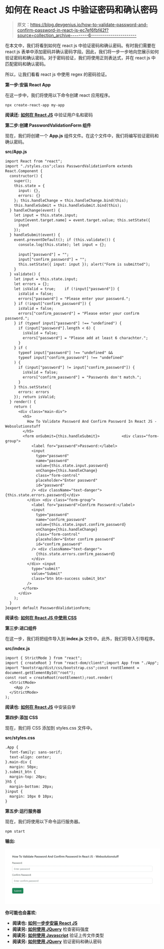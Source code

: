 # 如何在 React JS 中验证密码和确认密码

> 原文：<https://blog.devgenius.io/how-to-validate-password-and-confirm-password-in-react-js-ec7ef6fbf42f?source=collection_archive---------6----------------------->

在本文中，我们将看到如何在 react js 中验证密码和确认密码。有时我们需要在 react js 表单中添加密码并确认密码字段。因此，我们将一步一步地向您展示如何验证密码和确认密码。对于密码验证，我们将使用正则表达式，并在 react js 中匹配密码和确认密码。

所以，让我们看看 react js 中使用 regex 的密码验证。

**第一步:安装 React App**

在这一步中，我们将使用以下命令创建 react 应用程序。

```
npx create-react-app my-app
```

**阅读还:** [**如何在 React JS**](https://websolutionstuff.com/post/how-to-validate-username-and-password-in-react-js) 中验证用户名和密码

**第二步:创建 PasswordValidationForm 组件**

现在，我们将创建一个 **App.js** 组件文件。在这个文件中，我们将编写验证密码和确认密码。

**src/App.js**

```
import React from "react";
import "./styles.css";class PasswordValidationForm extends React.Component {
  constructor() {
    super();
    this.state = {
      input: {},
      errors: {}
    }; this.handleChange = this.handleChange.bind(this);
    this.handleSubmit = this.handleSubmit.bind(this);
  } handleChange(event) {
    let input = this.state.input;
    input[event.target.name] = event.target.value; this.setState({
      input
    });
  } handleSubmit(event) {
    event.preventDefault(); if (this.validate()) {
      console.log(this.state); let input = {};

      input["password"] = "";
      input["confirm_password"] = "";
      this.setState({ input: input }); alert("Form is submitted");
    }
  } validate() {
    let input = this.state.input;
    let errors = {};
    let isValid = true;    if (!input["password"]) {
      isValid = false;
      errors["password"] = "Please enter your password.";
    } if (!input["confirm_password"]) {
      isValid = false;
      errors["confirm_password"] = "Please enter your confirm password.";
    } if (typeof input["password"] !== "undefined") {
      if (input["password"].length < 6) {
        isValid = false;
        errors["password"] = "Please add at least 6 charachter.";
      }
    } if (
      typeof input["password"] !== "undefined" &&
      typeof input["confirm_password"] !== "undefined"
    ) {
      if (input["password"] != input["confirm_password"]) {
        isValid = false;
        errors["confirm_password"] = "Passwords don't match.";
      }
    } this.setState({
      errors: errors
    }); return isValid;
  } render() {
    return (
      <div class="main-div">
        <h5>
          How To Validate Password And Confirm Password In React JS - Websolutionstuff
        </h5>
        <form onSubmit={this.handleSubmit}>          <div class="form-group">
            <label for="password">Password:</label>
            <input
              type="password"
              name="password"
              value={this.state.input.password}
              onChange={this.handleChange}
              class="form-control"
              placeholder="Enter password"
              id="password"
            /> <div className="text-danger">{this.state.errors.password}</div>
          </div> <div class="form-group">
            <label for="password">Confirm Password:</label>
            <input
              type="password"
              name="confirm_password"
              value={this.state.input.confirm_password}
              onChange={this.handleChange}
              class="form-control"
              placeholder="Enter confirm password"
              id="confirm_password"
            /> <div className="text-danger">
              {this.state.errors.confirm_password}
            </div>
          </div> <input
            type="submit"
            value="Submit"
            class="btn btn-success submit_btn"
          />
        </form>
      </div>
    );
  }
}export default PasswordValidationForm;
```

**阅读也:** [**如何在 React JS 中使用 CSS**](https://websolutionstuff.com/post/how-to-use-css-in-react-js)

**第三步:进口组件**

在这一步，我们将把组件导入到 **index.js** 文件中。此外，我们将导入引导程序。

**src/index.js**

```
import { StrictMode } from "react";
import { createRoot } from "react-dom/client";import App from "./App";
import "bootstrap/dist/css/bootstrap.css";const rootElement = document.getElementById("root");
const root = createRoot(rootElement);root.render(
  <StrictMode>
    <App />
  </StrictMode>
);
```

**阅读也:** [**如何在 React JS**](https://websolutionstuff.com/post/how-to-install-bootstrap-in-react-js) 中安装自举

**第四步:添加 CSS**

现在，我们将 CSS 添加到 styles.css 文件中。

**src/styles.css**

```
.App {
  font-family: sans-serif;
  text-align: center;
}.main-div {
  margin: 50px;
}.submit_btn {
  margin-top: 20px;
}h5 {
  margin-bottom: 20px;
}input {
  margin: 10px 0 10px;
}
```

**第五步:运行服务器**

现在，我们将使用以下命令运行服务器。

```
npm start
```

**输出:**

![](img/910d31151ecc0fc641597ed771461855.png)

**你可能也会喜欢:**

*   **阅读也:** [**如何一步步安装 React JS**](https://websolutionstuff.com/post/how-to-install-react-js-step-by-step)
*   **阅读另:** [**如何使用 JQuery**](https://websolutionstuff.com/post/how-to-check-password-strength-using-jquery) 检查密码强度
*   **阅读另:** [**如何使用 Javascript**](https://websolutionstuff.com/post/how-to-validate-upload-file-type-using-javascript) 验证上传文件类型
*   **阅读另:** [**如何使用 JQuery**](https://websolutionstuff.com/post/how-to-validate-password-and-confirm-password-using-jquery) 验证密码和确认密码